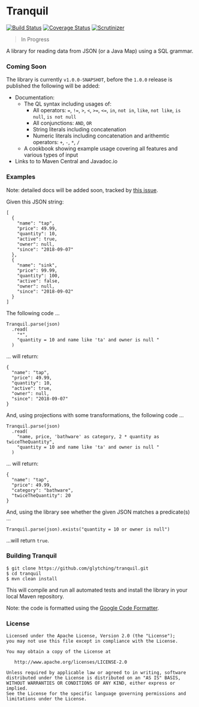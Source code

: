 Tranquil
========

[![Build Status](https://travis-ci.org/glytching/tranquil.svg?branch=master)](https://travis-ci.org/glytching/tranquil)  [![Coverage Status](https://coveralls.io/repos/github/glytching/tranquil/badge.svg?branch=master)](https://coveralls.io/github/glytching/tranquil?branch=master) [![Scrutinizer](https://img.shields.io/scrutinizer/g/glytching/tranquil.svg)](https://scrutinizer-ci.com/g/glytching/junit-extensions/)

> In Progress

A library for reading data from JSON (or a Java Map) using a SQL grammar.


### Coming Soon

The library is currently `v1.0.0-SNAPSHOT`, before the `1.0.0` release is published the following will be added:

* Documentation:
   * The QL syntax including usages of:
      * All operators: `=`, `!=`, `>`, `<`, `>=`, `<=`, `in`, `not in`, `like`, `not like`, `is null`, `is not null`
      * All conjunctions: `AND`, `OR`
      * String literals including concatenation
      * Numeric literals including concatenation and arithemtic operators: `+`, `-`, `*`, `/`
   * A cookbook showing example usage covering all features and various types of input
* Links to to Maven Central and Javadoc.io

### Examples

Note: detailed docs will be added soon, tracked by [this issue](https://github.com/glytching/tranquil/issues/4).

Given this JSON string:

```
[
  {
    "name": "tap",
    "price": 49.99,
    "quantity": 10,
    "active": true,
    "owner": null,
    "since": "2018-09-07"
  },
  {
    "name": "sink",
    "price": 99.99,
    "quantity": 100,
    "active": false,
    "owner": null,
    "since": "2018-09-02"
  }
]
```

The following code ...

```
Tranquil.parse(json)
  .read(
    "*",
    "quantity = 10 and name like 'ta' and owner is null "
  )
```

... will return:

```
{
  "name": "tap",
  "price": 49.99,
  "quantity": 10,
  "active": true,
  "owner": null,
  "since": "2018-09-07"
}
```

And, using projections with some transformations, the following code ...

```
Tranquil.parse(json)
  .read(
    "name, price, 'bathware' as category, 2 * quantity as twiceTheQuantity",
    "quantity = 10 and name like 'ta' and owner is null "
  )
```

... will return:

```
{
  "name": "tap",
  "price": 49.99,
  "category": "bathware",
  "twiceTheQuantity": 20
}
```

And, using the library see whether the given JSON matches a predicate(s) ...

```
Tranquil.parse(json).exists("quantity = 10 or owner is null")
```

...will return `true`.

### Building Tranquil

```
$ git clone https://github.com/glytching/tranquil.git
$ cd tranquil
$ mvn clean install
```

This will compile and run all automated tests and install the library in your local Maven repository.

Note: the code is formatted using the [Google Code Formatter](https://github.com/google/google-java-format).

### License

    Licensed under the Apache License, Version 2.0 (the "License");
    you may not use this file except in compliance with the License.

    You may obtain a copy of the License at

       http://www.apache.org/licenses/LICENSE-2.0

    Unless required by applicable law or agreed to in writing, software
    distributed under the License is distributed on an "AS IS" BASIS,
    WITHOUT WARRANTIES OR CONDITIONS OF ANY KIND, either express or implied.
    See the License for the specific language governing permissions and
    limitations under the License.